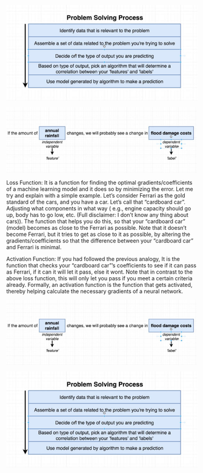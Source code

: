 ![](../../../../attachments/2023-03-07-16-00-36-sg-ml.png)

![](../../../../attachments/2023-03-07-16-00-58-sg-ml.png)


Loss Function: It is a function for finding the optimal gradients/coefficients of a machine learning model and it does so by minimizing the error. Let me try and explain with a simple example. Let’s consider Ferrari as the gold standard of the cars, and you have a car. Let’s call that “cardboard car”. Adjusting what components in what way ( e.g., engine capacity should go up, body has to go low, etc. (Full disclaimer: I don’t know any thing about cars)). The function that helps you do this, so that your “cardboard car” (model) becomes as close to the Ferrari as possible. Note that it doesn’t become Ferrari, but it tries to get as close to it as possible, by altering the gradients/coefficients so that the difference between your “cardboard car” and Ferrari is minimal.

Activation Function: If you had followed the previous analogy, It is the function that checks your “cardboard car”’s coefficients to see if it can pass as Ferrari, if it can it will let it pass, else it wont. Note that in contrast to the above loss function, this will only let you pass if you meet a certain criteria already. Formally, an activation function is the function that gets activated, thereby helping calculate the necessary gradients of a neural network.


![](../../../../attachments/2023-03-07-16-01-22-sg-ml.png)

![](../../../../attachments/2023-03-07-16-01-32-sg-ml.png)